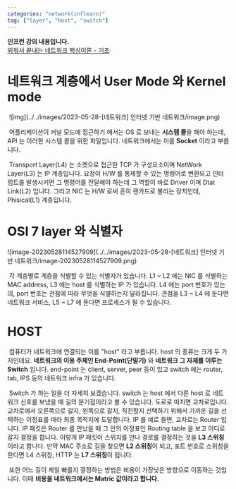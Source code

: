 ```yaml
---
categories: "network(inflearn)"
tag: ["layer", "host", "switch"]
---
```


<div class="notice--danger">
    <b>인프런 강의 내용입니다.</b><br/><a href="https://www.inflearn.com/course/%EB%84%A4%ED%8A%B8%EC%9B%8C%ED%81%AC-%ED%95%B5%EC%8B%AC%EC%9D%B4%EB%A1%A0-%EA%B8%B0%EC%B4%88/dashboard">외워서 끝내는 네트워크 핵심이론 - 기초</a>
</div>

# 네트워크 계층에서 User Mode 와 Kernel mode

​	![img](../../images/2023-05-28-[네트워크] 인터넷 기반 네트워크/image.png)

​	어플리케이션이 커널 모드에 접근하기 해서는 OS 로 보내는 **시스템 콜**을 해야 하는데, API 는 이러한 시스템 콜을 위한 파일입니다. 네트워크에서는 이를 **Socket** 이라고 부릅니다. 

​	Transport Layer(L4) 는 소켓으로 접근한 TCP 가 구성요소이며 NetWork Layer(L3) 는 IP 계층입니다. 요청이 H/W 를 통제할 수 있는 명령어로 변환되고 인터럽트를 발생시키면 그 명령어를 전달해야 하는데 그 역할이 바로 Driver 이며 Dtat Link(L2) 입니다. 그리고 NIC 는 H/W 로써 흔히 랜카드로 불리는 장치인데, Phisical(L1) 계층입니다.

# OSI 7 layer 와 식별자

![image-20230528114527909](../../images/2023-05-28-[네트워크] 인터넷 기반 네트워크/image-20230528114527909.png)

​	각 계층별로 계층을 식별할 수 있는 식별자가 있습니다. L1 ~ L2 에는 NIC 를 식별하는 MAC address, L3 에는 host 를 식별하는 IP 가 있습니다. L4 에는 port 번호가 있는데, port 번호는 관점에 따라 무엇을 식별하는지 달라집니다. 관점을 L3 ~ L4 에 둔다면 네트워크 서비스, L5 ~ L7 에 둔다면 프로세스가 될 수 있습니다.



# HOST

​	컴퓨터가 네트워크에 연결되는 이를 "host" 라고 부릅니다. host 의 종류는 크게 두 가지인데요. **네트워크의 이용 주체인 End-Point(단말기)** 와 **네트워크 그 자체를 이루는 Switch** 입니다. end-point 는 client, server, peer 등이 있고 switch 에는 router, tab, IPS 등의 네트워크 infra 가 있습니다.

​	Switch 가 하는 일을 더 자세히 보겠습니다. switch 는 host 에서 다른 host 로 네트워크 신호를 보냈을 때 길의 분기점이라고 볼 수 있습니다. 도로로 따지면 교차로입니다. 교차로에서 오른쪽으로 갈지, 왼쪽으로 갈지, 직진할지 선택하기 위해서 가까운 길을 선택하는 이정표를 따라 최종 목적지에 도달합니다. IP 를 예로 들면, 교차로는 Router 입니다. IP 패킷은 Router 를 만났을 때 그 안의 이정표인 Routing table 을 보고 어디로 갈지 결정을 합니다. 이렇게 IP 패킷이 스위치를 만나 경로를 결정하는 것을 **L3 스위칭**이라고 합니다. 만약 MAC 주소로 길을 찾으면 **L2 스위칭**이 되고, 포트 번호로 스위칭을 한다면 L4 스위칭, HTTP 는 **L7 스위칭**이 됩니다.

​	또한 어느 길이 제일 빠를지 결정하는 방법은 비용이 가장낮은 방향으로 이동하는 것입니다. 이때 **비용을 네트워크에서는 Matric 값이라고 합니다.**
